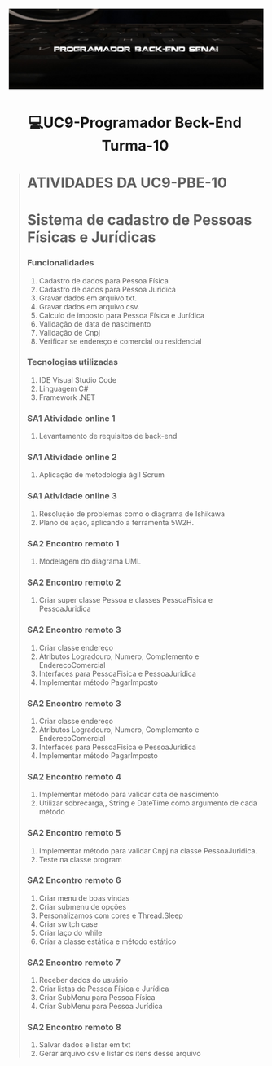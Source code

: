 <h1 align="center">
    <img src="IMG/teclado.jpg">
</h1>
<h1 align="center">💻UC9-Programador Beck-End Turma-10</h1>
<blockquote>

 # ATIVIDADES DA UC9-PBE-10

 # Sistema de cadastro de Pessoas Físicas e Jurídicas

 ### Funcionalidades
 1. Cadastro de dados para Pessoa Física
 2. Cadastro de dados para Pessoa Jurídica   
 3. Gravar dados em arquivo txt.
 4. Gravar dados em arquivo csv.
 5. Calculo de imposto para Pessoa Física e Jurídica
 6. Validação de data de nascimento
 7. Validação de Cnpj
 8. Verificar se endereço é comercial ou residencial
 ### Tecnologias utilizadas
 1. IDE Visual Studio Code
 2. Linguagem C#
 3. Framework .NET
 
 ### SA1 Atividade online 1
 1. Levantamento de requisitos de back-end
 ### SA1 Atividade online 2
 1. Aplicação de metodologia ágil Scrum
 ### SA1 Atividade online 3
 1. Resolução de problemas como o diagrama de Ishikawa
 2. Plano de ação, aplicando a ferramenta 5W2H.
 ### SA2 Encontro remoto 1
 1. Modelagem do diagrama UML
 ### SA2 Encontro remoto 2
 1. Criar super classe Pessoa e classes PessoaFisica e PessoaJuridica
 ### SA2 Encontro remoto 3
 1. Criar classe endereço
 2. Atributos Logradouro, Numero, Complemento e EnderecoComercial
 3. Interfaces para PessoaFisica e PessoaJuridica
 4. Implementar método PagarImposto 
 ### SA2 Encontro remoto 3
 1. Criar classe endereço
 2. Atributos Logradouro, Numero, Complemento e EnderecoComercial
 3. Interfaces para PessoaFisica e PessoaJuridica
 4. Implementar método PagarImposto
### SA2 Encontro remoto 4
 1. Implementar método para validar data de nascimento
 2. Utilizar sobrecarga,, String e DateTime como argumento de cada método
### SA2 Encontro remoto 5
 1. Implementar método para validar Cnpj na classe PessoaJuridica.
 2. Teste na classe program
### SA2 Encontro remoto 6
 1. Criar menu de boas vindas
 2. Criar submenu de opções 
 3. Personalizamos com cores e Thread.Sleep
 4. Criar switch case
 5. Criar laço do while
 6. Criar a classe estática e método estático
### SA2 Encontro remoto 7
 1. Receber dados do usuário 
 2. Criar listas de Pessoa Física e Jurídica
 3. Criar SubMenu para Pessoa Física
 4. Criar SubMenu para Pessoa Jurídica
### SA2 Encontro remoto 8
 1. Salvar dados e listar em txt
 2. Gerar arquivo csv e listar os itens desse arquivo

</blockquote>